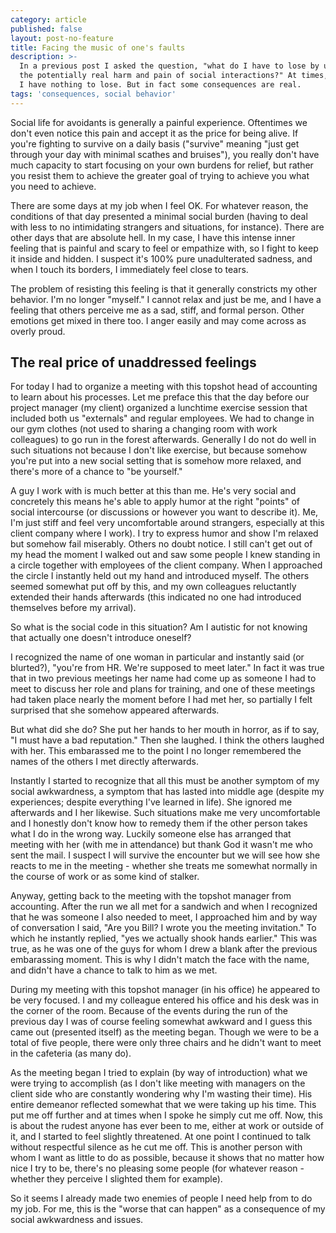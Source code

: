 ```yaml
---
category: article
published: false
layout: post-no-feature
title: Facing the music of one's faults
description: >-
  In a previous post I asked the question, "what do I have to lose by undergoing
  the potentially real harm and pain of social interactions?" At times, it seems
  I have nothing to lose. But in fact some consequences are real.
tags: 'consequences, social behavior'
---
```

Social life for avoidants is generally a painful experience. Oftentimes we don't even notice this pain and accept it as the price for being alive. If you're fighting to survive on a daily basis ("survive" meaning "just get through your day with minimal scathes and bruises"), you really don't have much capacity to start focusing on your own burdens for relief, but rather you resist them to achieve the greater goal of trying to achieve you what you need to achieve.

There are some days at my job when I feel OK. For whatever reason, the conditions of that day presented a minimal social burden (having to deal with less to no intimidating strangers and situations, for instance). There are other days that are absolute hell. In my case, I have this intense inner feeling that is painful and scary to feel or empathize with, so I fight to keep it inside and hidden. I suspect it's 100% pure unadulterated sadness, and when I touch its borders, I immediately feel close to tears.

The problem of resisting this feeling is that it generally constricts my other behavior. I'm no longer "myself." I cannot relax and just be me, and I have a feeling that others perceive me as a sad, stiff, and formal person. Other emotions get mixed in there too. I anger easily and may come across as overly proud.

## The real price of unaddressed feelings

For today I had to organize a meeting with this topshot head of accounting to learn about his processes. Let me preface this that the day before our project manager (my client) organized a lunchtime exercise session that included both us "externals" and regular employees. We had to change in our gym clothes (not used to sharing a changing room with work colleagues) to go run in the forest afterwards. Generally I do not do well in such situations not because I don't like exercise, but because somehow you're put into a new social setting that is somehow more relaxed, and there's more of a chance to "be yourself."

A guy I work with is much better at this than me. He's very social and concretely this means he's able to apply humor at the right "points" of social intercourse (or discussions or however you want to describe it). Me, I'm just stiff and feel very uncomfortable around strangers, especially at this client company where I work). I try to express humor and show I'm relaxed but somehow fail miserably. Others no doubt notice. I still can't get out of my head the moment I walked out and saw some people I knew standing in a circle together with employees of the client company. When I approached the circle I instantly held out my hand and introduced myself. The others seemed somewhat put off by this, and my own colleagues reluctantly extended their hands afterwards (this indicated no one had introduced themselves before my arrival).

So what is the social code in this situation? Am I autistic for not knowing that actually one doesn't introduce oneself?

I recognized the name of one woman in particular and instantly said (or blurted?), "you're from HR. We're supposed to meet later." In fact it was true that in two previous meetings her name had come up as someone I had to meet to discuss her role and plans for training, and one of these meetings had taken place nearly the moment before I had met her, so partially I felt surprised that she somehow appeared afterwards.

But what did she do? She put her hands to her mouth in horror, as if to say, "I must have a bad reputation." Then she laughed. I think the others laughed with her. This embarassed me to the point I no longer remembered the names of the others I met directly afterwards.

Instantly I started to recognize that all this must be another symptom of my social awkwardness, a symptom that has lasted into middle age (despite my experiences; despite everything I've learned in life). She ignored me afterwards and I her likewise. Such situations make me very uncomfortable and I honestly don't know how to remedy them if the other person takes what I do in the wrong way. Luckily someone else has arranged that meeting with her (with me in attendance) but thank God it wasn't me who sent the mail. I suspect I will survive the encounter but we will see how she reacts to me in the meeting - whether she treats me somewhat normally in the course of work or as some kind of stalker.

Anyway, getting back to the meeting with the topshot manager from accounting. After the run we all met for a sandwich and when I recognized that he was someone I also needed to meet, I approached him and by way of conversation I said, "Are you Bill? I wrote you the meeting invitation." To which he instantly replied, "yes we actually shook hands earlier." This was true, as he was one of the guys for whom I drew a blank after the previous embarassing moment. This is why I didn't match the face with the name, and didn't have a chance to talk to him as we met.

During my meeting with this topshot manager (in his office) he appeared to be very focused. I and my colleague entered his office and his desk was in the corner of the room. Because of the events during the run of the previous day I was of course feeling somewhat awkward and I guess this came out (presented itself) as the meeting began. Though we were to be a total of five people, there were only three chairs and he didn't want to meet in the cafeteria (as many do).

As the meeting began I tried to explain (by way of introduction) what we were trying to accomplish (as I don't like meeting with managers on the client side who are constantly wondering why I'm wasting their time). His entire demeanor reflected somewhat that we were taking up his time. This put me off further and at times when I spoke he simply cut me off. Now, this is about the rudest anyone has ever been to me, either at work or outside of it, and I started to feel slightly threatened. At one point I continued to talk without respectful silence as he cut me off. This is another person with whom I want as little to do as possible, because it shows that no matter how nice I try to be, there's no pleasing some people (for whatever reason - whether they perceive I slighted them for example).

So it seems I already made two enemies of people I need help from to do my job. For me, this is the "worse that can happen" as a consequence of my social awkwardness and issues. 
